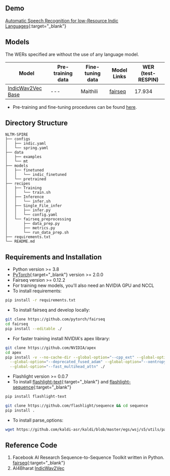 ## Demo
[Automatic Speech Recognition for low-Resource Indic Languages](https://amartyaveer.github.io/ASR-Deploy/){:target="_blank"}

## Models

The WERs specified are without the use of any language model.

Model | Pre-training data | Fine-tuning data | Model Links | WER (test-RESPIN)
|---|---|---|---|---
[IndicWav2Vec Base](https://indic-asr-public.objectstore.e2enetworks.net/aaai_ckpts/pretrained_models/indicw2v_base_pretrained.pt) | --- | Maithili | [fairseq](https://media.githubusercontent.com/media/Amartyaveer/NLTM-Spire/main/Models/Finetuned/indic_finetuned/mt_checkpoint_best.pt?download=true) | 17.934


* Pre-training and fine-tuning procedures can be found [here]().

## Directory Structure
```
NLTM-SPIRE
├── configs
│   ├── indic.yaml
│   └── spring.yaml
├── data
│   ├── examples
│   └── mt
├── models
│   ├── finetuned
│   │   └── indic_finetuned
│   └── pretrained
├── recipes
│   ├── Training
│   │   └── train.sh
│   ├── Inference
│   │   └── infer.sh
│   ├── Single_File_infer
│   │   ├── infer.py
│   │   └── config.yaml
│   └── fairseq_preprocessing
│       ├── data_prep.py
│       ├── metrics.py
│       └── run_data_prep.sh
├── requirements.txt
└── README.md
```

## Requirements and Installation
* Python version >= 3.8
* [PyTorch](https://pytorch.org/){:target="_blank"} version >= 2.0.0
* Fairseq version >= 0.12.2
* For training new models, you'll also need an NVIDIA GPU and NCCL
* To install requirements:

```bash
pip install -r requirements.txt
```
* To install fairseq and develop locally:

``` bash
git clone https://github.com/pytorch/fairseq
cd fairseq
pip install --editable ./
```
* For faster training install NVIDIA's apex library:
```bash
git clone https://github.com/NVIDIA/apex
cd apex
pip install -v --no-cache-dir --global-option="--cpp_ext" --global-option="--cuda_ext" \
  --global-option="--deprecated_fused_adam" --global-option="--xentropy" \
  --global-option="--fast_multihead_attn" ./
```
* Flashlight version >= 0.0.7
* To install [flashlight-text](https://github.com/flashlight/text){:target="_blank"} and [flashlight-sequence](https://github.com/flashlight/sequence){:target="_blank"}
```bash
pip install flashlight-text

git clone https://github.com/flashlight/sequence && cd sequence
pip install .
```
* To install parse_options:
```bash
wget https://github.com/kaldi-asr/kaldi/blob/master/egs/wsj/s5/utils/parse_options.sh && mv parse_options.sh /usr/local/bin/
```

## Reference Code
1. Facebook AI Research Sequence-to-Sequence Toolkit written in Python. [fairseq](https://github.com/facebookresearch/fairseq){:target="_blank"}
2. AI4Bharat [IndicWav2Vec](https://ai4bharat.iitm.ac.in/indicwav2vec/)



